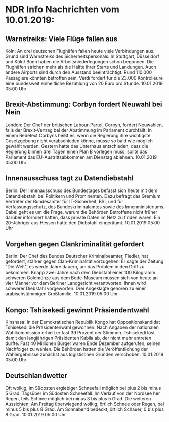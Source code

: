 # NDR Info Nachrichten vom 10.01.2019:


## Warnstreiks: Viele Flüge fallen aus
Köln: An drei deutschen Flughäfen fallen heute viele Verbindungen aus. Grund sind Warnstreiks des Sicherheitspersonals. In Stuttgart, Düsseldorf und Köln/ Bonn haben die Arbeitsniederlegungen schon begonnen. Die Flughäfen strichen mehr als die Hälfte ihrer Starts und Landungen. Auch andere Airports sind durch den Ausstand beeinträchtigt. Rund 110.000 Passagiere könnten betroffen sein. Verdi fordert für die 23.000 Kontrolleure eine bundesweit einheitliche Bezahlung von 20 Euro pro Stunde. 10.01.2019 05:00 Uhr 

## Brexit-Abstimmung: Corbyn fordert Neuwahl bei Nein
London: Der Chef der britischen Labour-Partei, Corbyn, fordert Neuwahlen, falls der Brexit-Vertrag bei der Abstimmung im Parlament durchfällt. In einem Redetext Corbyns heißt es, wenn die Regierung ihre wichtigste Gesetzgebung nicht verabschieden könne, müsse so bald wie möglich gewählt werden. Gestern hatte das Unterhaus entschieden, dass die Regierung binnen drei Tagen einen Plan B vorlegen muss, sollte das Parlament das EU-Austrittsabkommen am Dienstag ablehnen. 10.01.2019 05:00 Uhr 

## Innenausschuss tagt zu Datendiebstahl
Berlin: Der Innenausschuss des Bundestages befasst sich heute mit dem Datendiebstahl bei Politikern und Prominenten. Dazu befragt das Gremium Vertreter der Bundesämter für IT-Sicherheit, BSI, und für Verfassungsschutz, des Bundeskriminalamtes sowie des Innenministeriums. Dabei geht es um die Frage, warum die Behörden Betroffene nicht früher darüber informiert hatten, dass private Daten im Netz zu finden waren. Ein 20-Jähriger aus Hessen hatte den Diebstahl eingeräumt. 10.01.2019 05:00 Uhr 

## Vorgehen gegen Clankriminalität gefordert
Berlin: Der Chef des Bundes Deutscher Kriminalbeamter, Fiedler, hat gefordert, stärker gegen Clan-Kriminalität vorzugehen. Er sagte der Zeitung "Die Welt", es werde Jahre dauern, um das Problem in den Griff zu bekommen. Knapp zwei Jahre nach dem Diebstahl einer 100 Kilogramm schweren Goldmünze aus dem Bode-Museum müssen sich von heute an vier Männer vor dem Berliner Landgericht verantworten. Ihnen wird schwerer Diebstahl vorgeworfen. Drei Angeklagte gehören zu einer arabischstämmigen Großfamilie. 10.01.2019 05:00 Uhr 

## Kongo: Tshisekedi gewinnt Präsiendentwahl
Kinshasa: In der Demokratischen Republik Kongo hat Oppositionskandidat Tshisekedi die Präsidentenwahl  gewonnen. Nach Angaben der nationalen Wahlkommission erhielt er fast 39 Prozent der Stimmen. Tshisekedi löst damit den langjährigen Präsidenten Kabila ab, der nicht mehr antreten durfte. Fast 40 Millionen Bürger waren Ende Dezember aufgerufen, seinen Nachfolger zu wählen. Die Behörden hatten die Veröffentlichung der Wahlergebnisse zunächst aus logistischen Gründen verschoben. 10.01.2019 05:00 Uhr 

## Deutschlandwetter
Oft wolkig, im Südosten ergiebiger Schneefall möglich bei plus 2 bis minus 5 Grad. Tagsüber im Südosten Schneefall. Im Verlauf von der Nordsee her Regen, teils Schnee möglich bei minus 3 bis plus 5 Grad. Die weiteren Aussichten: Am Freitag überwiegend wolkig, örtlich Schnee oder Regen, bei minus 5 bis plus 8 Grad. Am Sonnabend bedeckt, örtlich Schauer, 0 bis plus 8 Grad. 10.01.2019 05:00 Uhr 
